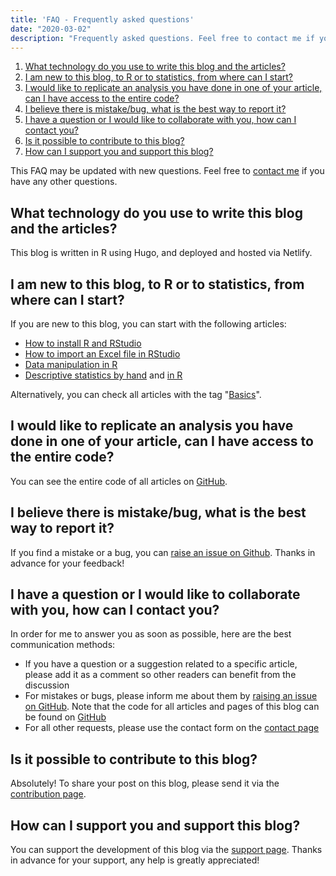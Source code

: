 ```yaml
---
title: 'FAQ - Frequently asked questions'
date: "2020-03-02"
description: "Frequently asked questions. Feel free to contact me if you have any other questions."
---
```


1. [What technology do you use to write this blog and the articles?](/faq/#technology)
1. [I am new to this blog, to R or to statistics, from where can I start?](#start)
1. [I would like to replicate an analysis you have done in one of your article, can I have access to the entire code?](#code)
1. [I believe there is mistake/bug, what is the best way to report it?](#bug)
1. [I have a question or I would like to collaborate with you, how can I contact you?](#contact)
1. [Is it possible to contribute to this blog?](#contribute)
1. [How can I support you and support this blog?](#support)

This FAQ may be updated with new questions. Feel free to [contact me](/contact/) if you have any other questions.

<a name="technology"></a>
## What technology do you use to write this blog and the articles?

This blog is written in R using Hugo, and deployed and hosted via Netlify.

<a name="start"></a>
## I am new to this blog, to R or to statistics, from where can I start?

If you are new to this blog, you can start with the following articles:
 
* [How to install R and RStudio](/blog/how-to-install-r-and-rstudio)
* [How to import an Excel file in RStudio](/blog/how-to-import-an-excel-file-in-rstudio)
* [Data manipulation in R](/blog/data-manipulation-in-r)
* [Descriptive statistics by hand](/blog/descriptive-statistics-by-hand) and [in R](/blog/descriptive-statistics-in-r)

Alternatively, you can check all articles with the tag "[Basics](/tags/basics/)".

<a name="code"></a>
## I would like to replicate an analysis you have done in one of your article, can I have access to the entire code?

You can see the entire code of all articles on [GitHub](https://github.com/AntoineSoetewey/statsandr/tree/master/content/blog).

<a name="bug"></a>
## I believe there is mistake/bug, what is the best way to report it?

If you find a mistake or a bug, you can [raise an issue on Github](https://github.com/AntoineSoetewey/statsandr/issues). Thanks in advance for your feedback!

<a name="contact"></a>
## I have a question or I would like to collaborate with you, how can I contact you?

In order for me to answer you as soon as possible, here are the best communication methods:

<ul>
  <li>If you have a question or a suggestion related to a specific article, please add it as a comment so other readers can benefit from the discussion</li>
  <li>For mistakes or bugs, please inform me about them by <a href="https://github.com/AntoineSoetewey/statsandr/issues" target="_blank" rel="noopener">raising an issue on GitHub</a>. Note that the code for all articles and pages of this blog can be found on <a href="https://github.com/AntoineSoetewey/statsandr/tree/master/content/blog" target="_blank" rel="noopener">GitHub</a></li>
  <li>For all other requests, please use the contact form on the <a href="/contact/">contact page</a></li>
</ul>

<a name="contribute"></a>
## Is it possible to contribute to this blog?

Absolutely! To share your post on this blog, please send it via the [contribution page](/contribute/).

<a name="support"></a>
## How can I support you and support this blog?

You can support the development of this blog via the [support page](/support/). Thanks in advance for your support, any help is greatly appreciated!
